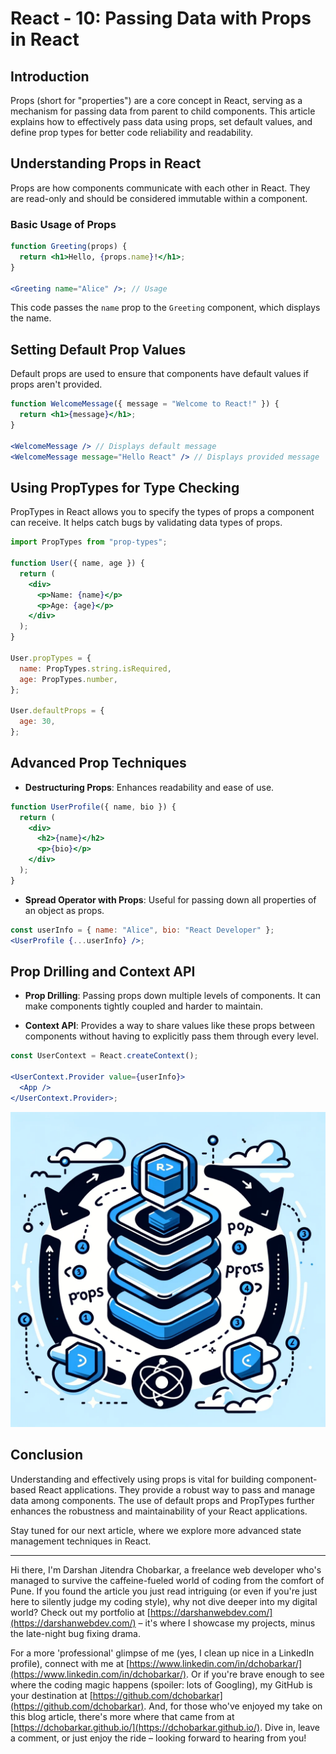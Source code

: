 # React - 10: Passing Data with Props in React

## Introduction

Props (short for "properties") are a core concept in React, serving as a mechanism for passing data from parent to child components. This article explains how to effectively pass data using props, set default values, and define prop types for better code reliability and readability.

## Understanding Props in React

Props are how components communicate with each other in React. They are read-only and should be considered immutable within a component.

### Basic Usage of Props

```jsx
function Greeting(props) {
  return <h1>Hello, {props.name}!</h1>;
}

<Greeting name="Alice" />; // Usage
```

This code passes the `name` prop to the `Greeting` component, which displays the name.

## Setting Default Prop Values

Default props are used to ensure that components have default values if props aren't provided.

```jsx
function WelcomeMessage({ message = "Welcome to React!" }) {
  return <h1>{message}</h1>;
}

<WelcomeMessage /> // Displays default message
<WelcomeMessage message="Hello React" /> // Displays provided message
```

## Using PropTypes for Type Checking

PropTypes in React allows you to specify the types of props a component can receive. It helps catch bugs by validating data types of props.

```jsx
import PropTypes from "prop-types";

function User({ name, age }) {
  return (
    <div>
      <p>Name: {name}</p>
      <p>Age: {age}</p>
    </div>
  );
}

User.propTypes = {
  name: PropTypes.string.isRequired,
  age: PropTypes.number,
};

User.defaultProps = {
  age: 30,
};
```

## Advanced Prop Techniques

- **Destructuring Props**: Enhances readability and ease of use.

```jsx
function UserProfile({ name, bio }) {
  return (
    <div>
      <h2>{name}</h2>
      <p>{bio}</p>
    </div>
  );
}
```

- **Spread Operator with Props**: Useful for passing down all properties of an object as props.

```jsx
const userInfo = { name: "Alice", bio: "React Developer" };
<UserProfile {...userInfo} />;
```

## Prop Drilling and Context API

- **Prop Drilling**: Passing props down multiple levels of components. It can make components tightly coupled and harder to maintain.

- **Context API**: Provides a way to share values like these props between components without having to explicitly pass them through every level.

```jsx
const UserContext = React.createContext();

<UserContext.Provider value={userInfo}>
  <App />
</UserContext.Provider>;
```

![React Concepts](images/react_blog_10.png "Passing Data with Props")

## Conclusion

Understanding and effectively using props is vital for building component-based React applications. They provide a robust way to pass and manage data among components. The use of default props and PropTypes further enhances the robustness and maintainability of your React applications.

Stay tuned for our next article, where we explore more advanced state management techniques in React.

---

Hi there, I'm Darshan Jitendra Chobarkar, a freelance web developer who's managed to survive the caffeine-fueled world of coding from the comfort of Pune. If you found the article you just read intriguing (or even if you're just here to silently judge my coding style), why not dive deeper into my digital world? Check out my portfolio at [https://darshanwebdev.com/](https://darshanwebdev.com/) – it's where I showcase my projects, minus the late-night bug fixing drama.

For a more 'professional' glimpse of me (yes, I clean up nice in a LinkedIn profile), connect with me at [https://www.linkedin.com/in/dchobarkar/](https://www.linkedin.com/in/dchobarkar/). Or if you're brave enough to see where the coding magic happens (spoiler: lots of Googling), my GitHub is your destination at [https://github.com/dchobarkar](https://github.com/dchobarkar). And, for those who've enjoyed my take on this blog article, there's more where that came from at [https://dchobarkar.github.io/](https://dchobarkar.github.io/). Dive in, leave a comment, or just enjoy the ride – looking forward to hearing from you!
